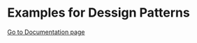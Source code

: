 # Examples for Dessign Patterns

[Go to Documentation page](https://jeresoftx.github.io/design-patterns/#/)
